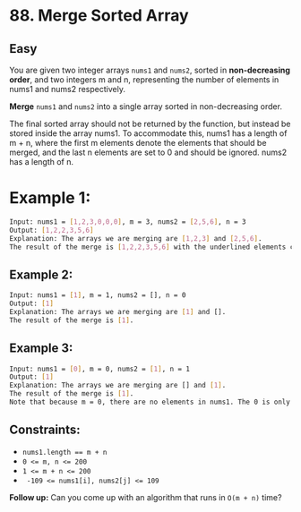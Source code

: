 # 88. Merge Sorted Array

## **Easy**

You are given two integer arrays ```nums1``` and ``` nums2 ```, sorted in  **non-decreasing order**, and two integers m and n, representing the number of elements in nums1 and nums2 respectively.

**Merge** ```nums1``` and ``` nums2 ``` into a single array sorted in non-decreasing order.

The final sorted array should not be returned by the function, but instead be stored inside the array nums1. To accommodate this, nums1 has a length of m + n, where the first m elements denote the elements that should be merged, and the last n elements are set to 0 and should be ignored. nums2 has a length of n.

# Example 1:

```bash
Input: nums1 = [1,2,3,0,0,0], m = 3, nums2 = [2,5,6], n = 3
Output: [1,2,2,3,5,6]
Explanation: The arrays we are merging are [1,2,3] and [2,5,6].
The result of the merge is [1,2,2,3,5,6] with the underlined elements coming from nums1.
```

## Example 2:

```bash
Input: nums1 = [1], m = 1, nums2 = [], n = 0
Output: [1]
Explanation: The arrays we are merging are [1] and [].
The result of the merge is [1].
```
## Example 3:

```bash
Input: nums1 = [0], m = 0, nums2 = [1], n = 1
Output: [1]
Explanation: The arrays we are merging are [] and [1].
The result of the merge is [1].
Note that because m = 0, there are no elements in nums1. The 0 is only there to ensure the merge result can fit in nums1.
```

## Constraints:
* ``` nums1.length == m + n  ```
*  ``` 0 <= m, n <= 200 ```
*  ``` 1 <= m + n <= 200 ```
*  ```  -109 <= nums1[i], nums2[j] <= 109 ```


**Follow up:** Can you come up with an algorithm that runs in ```O(m + n)``` time?

